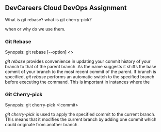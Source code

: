 ## DevCareers Cloud DevOps Assignment

What is git rebase?
what is git cherry-pick?

when or why do we use them.


### Git Rebase

Synopsis:
	git rebase [--option] <branchToRebase> <>

*git rebase* provides convenience in updating your commit history of your branch to that of the parent branch. As the name suggests it shifts the base commit of your branch to the most recent commit of the parent. If branch is specified, *git rebase* performs an automatic switch to the specified branch before executing the command.
	This is important in instances where the 

### Git Cherry-pick

Synopsis:
	git cherry-pick <!commit>

*git cherry-pick* is used to apply the specified commit to the current branch. This means that it modifies the current branch by adding one commit which could originate from another branch.

